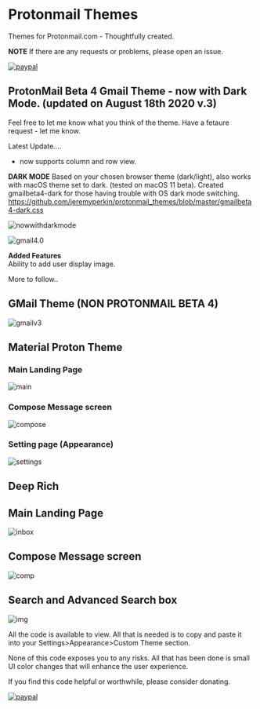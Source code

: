 # Protonmail Themes
Themes for Protonmail.com - Thoughtfully created.


**NOTE** If there are any requests or problems, please open an issue.

[![paypal](https://www.paypalobjects.com/en_US/i/btn/btn_donateCC_LG.gif)](https://paypal.me/yawnzz?locale.x=en_US)

## ProtonMail Beta 4 Gmail Theme - now with Dark Mode. (updated on August 18th 2020 v.3)  
Feel free to let me know what you think of the theme.
Have a fetaure request - let me know.

Latest Update....
- now supports column and row view.

**DARK MODE**  Based on your chosen browser theme (dark/light), also works with macOS theme set to dark.  (tested on macOS 11 beta). 
Created gmailbeta4-dark for those having trouble with OS dark mode switching. https://github.com/jeremyperkin/protonmail_themes/blob/master/gmailbeta4-dark.css


![nowwithdarkmode](https://i.imgur.com/JwlkRbC.png)



![gmail4.0](https://i.imgur.com/vKgYH8f.png)


**Added Features**  
  Ability to add user display image.

  More to follow..


## GMail Theme (**NON PROTONMAIL BETA 4**)

![gmailv3](https://i.imgur.com/Vfy3Uso.png)


## Material Proton Theme


### Main Landing Page
![main](https://i.imgur.com/vRK3ian.png)


### Compose Message screen
![compose](https://i.imgur.com/XJBnDkx.png)


### Setting page (Appearance)
![settings](https://i.imgur.com/wVu6Boi.png)




## Deep Rich

## Main Landing Page

![inbox](https://i.imgur.com/0cbc4cx.png)


## Compose Message screen

![comp](https://i.imgur.com/uY2l7l8.png)


## Search and Advanced Search box

![img](https://i.imgur.com/YiRttJh.png)




All the code is available to view.  All that is needed is to copy and paste it into your Settings>Appearance>Custom Theme section.

None of this code exposes you to any risks.  All that has been done is small UI color changes that will enhance the user experience.


If you find this code helpful or worthwhile, please consider donating.

[![paypal](https://www.paypalobjects.com/en_US/i/btn/btn_donateCC_LG.gif)](https://paypal.me/yawnzz?locale.x=en_US)
